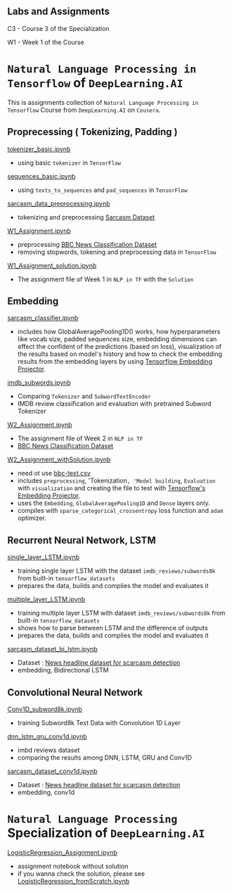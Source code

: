## Labs and Assignments
C3 - Course 3 of the Specialization

W1 - Week 1 of the Course

# `Natural Language Processing in Tensorflow` of `DeepLearning.AI`
This is assignments collection of `Natural Language Processing in Tensorflow` Course from `DeepLearning.AI` on `Cousera`.


## Proprecessing ( Tokenizing, Padding )
[tokenizer_basic.ipynb](tokenizer_basic.ipynb)
- using basic `tokenizer` in `TensorFlow`

[sequences_basic.ipynb](sequences_basic.ipynb)
- using  `texts_to_sequences` and `pad_sequences` in `TensorFlow`

[sarcasm_data_preprocessing.ipynb](sarcasm_data_preprocessing.ipynb)
- tokenizing and preprocessing [Sarcasm Dataset](https://www.kaggle.com/rmisra/news-headlines-dataset-for-sarcasm-detection/home) 

[W1_Assignment.ipynb](C3W1_Assignment.ipynb)
- preprocessing [BBC News Classification Dataset](https://www.kaggle.com/c/learn-ai-bbc/overview)
- removing stopwords, tokening and preprocessing data in `TensorFlow`
 
[W1_Assignment_solution.ipynb](C3W1_Assignment_solution.ipynb)
- The assignment file of Week 1 in `NLP in TF` with the `Solution`

## Embedding
[sarcasm_classifier.ipynb](C3W2_Lab2_sarcasm_classifier.ipynb) 
- includes how GlobalAveragePooling1D() works, 
  how hyperparameters like vocab size, padded sequences size, embedding dimensions can effect the confident of the predictions (based on loss),
  visualization of the results based on model's history 
  and how to check the embedding results from the embedding layers by using [Tensorflow Embedding Projector](https://projector.tensorflow.org/).
  
[imdb_subwords.ipynb](C3W2_Lab3_imdb_subwords.ipynb)
- Comparing `Tokenizer` and `SubwordTextEncoder`
- IMDB review classification and evaluation with pretrained Subword Tokenizer

[W2_Assignment.ipynb](C3W2_Assignment.ipynb)
- The assignment file of Week 2 in `NLP in TF`
- [BBC News Classification Dataset](https://www.kaggle.com/c/learn-ai-bbc/overview)

[W2_Assignment_withSolution.ipynb](C3W2_Assignment_withSolution.ipynb)
- need ot use [bbc-text.csv](bbc-text.csv)
- includes `preprocessing`, 'Tokenization`, 'Model building`, `Evaluation` with `visualization` and creating the file to test with [Tensorflow's Embedding Projector](https://projector.tensorflow.org/).
- uses the `Embedding`, `GlobalAveragePooling1D` and `Dense` layers only.
- compiles with `sparse_categorical_crossentropy` loss function and `adam` optimizer.

## Recurrent Neural Network, LSTM
[single_layer_LSTM.ipynb](C3W3_Lab1_single_layer_LSTM.ipynb)
- training single layer LSTM with the dataset `imdb_reviews/subwords8k` from built-in `tensorflow_datasets`
- prepares the data, builds and complies the model and evaluates it

[multiple_layer_LSTM.ipynb](C3W3_Lab2_multiple_layer_LSTM.ipynb)
- training multiple layer LSTM with dataset `imdb_reviews/subwords8k` from built-in `tensorflow_datasets`
- shows how to parse between LSTM and the difference of outputs
- prepares the data, builds and complies the model and evaluates it

[sarcasm_dataset_bi_lstm.ipynb](https://github.com/yiyichanmyae/nlp/blob/master/tensorflow_dev_assignments/C3W3_Lab5_sarcasm_with_bi_LSTM.ipynb)
- Dataset : [News headline dataset for scarcasm detection](https://www.kaggle.com/datasets/rmisra/news-headlines-dataset-for-sarcasm-detection)
- embedding, Bidirectional LSTM

## Convolutional Neural Network
[Conv1D_subword8k.ipynb](C3W3_Lab3_Conv1D_subword8k.ipynb)
- training Subword8k Text Data with Convolution 1D Layer

[dnn_lstm_gru_conv1d.ipynb](https://github.com/yiyichanmyae/nlp/blob/master/tensorflow_dev_assignments/C3W3_Lab4_imdb_reviews_with_GRU_LSTM_Conv1D.ipynb)
- imbd reviews dataset
- comparing the results among DNN, LSTM, GRU and Conv1D

[sarcasm_dataset_conv1d.ipynb](https://colab.research.google.com/drive/1hDj_PBWd2Wq3RzPoaj4hIjTXg4xzPjNw#scrollTo=g9DC6dmLF8DC)
- Dataset : [News headline dataset for scarcasm detection](https://www.kaggle.com/datasets/rmisra/news-headlines-dataset-for-sarcasm-detection)
- embedding, conv1d

# `Natural Language Processing` Specialization of `DeepLearning.AI`

[LogisticRegression_Assignment.ipynb](LogisticRegression_W1_Assignment.ipynb)
- assignment notebook without solution
- if you wanna check the solution, please see [LogisticRegression_fromScratch.ipynb](../LogisticRegression_fromScratch.ipynb)
